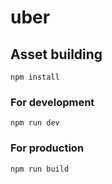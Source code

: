 # uber
## Asset building
```
npm install
```
### For development 
```
npm run dev
```
### For production
```
npm run build
```
